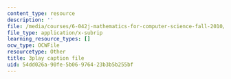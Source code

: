 ```yaml
---
content_type: resource
description: ''
file: /media/courses/6-042j-mathematics-for-computer-science-fall-2010/54dd026a90fe5b06976423b3b5b255bf_gGlMSe7uEkA.vtt
file_type: application/x-subrip
learning_resource_types: []
ocw_type: OCWFile
resourcetype: Other
title: 3play caption file
uid: 54dd026a-90fe-5b06-9764-23b3b5b255bf
---
```

